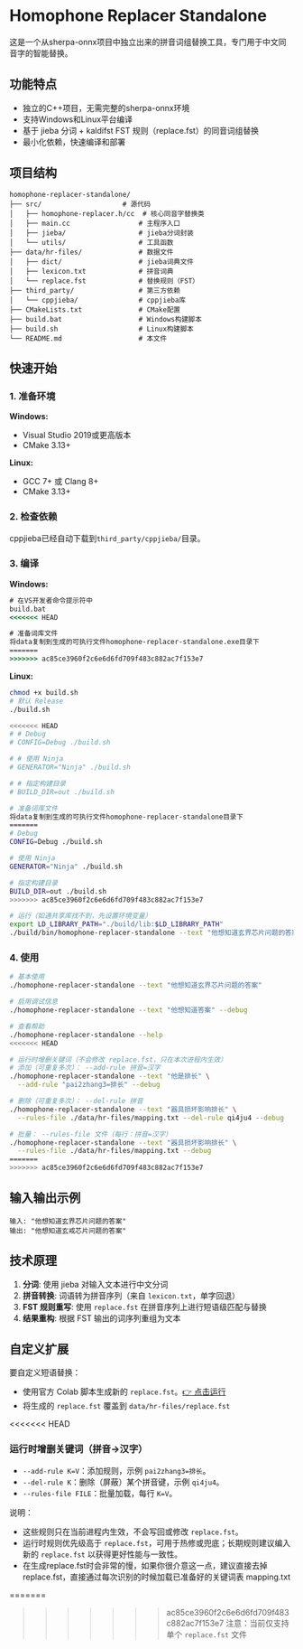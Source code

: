 # Homophone Replacer Standalone

这是一个从sherpa-onnx项目中独立出来的拼音词组替换工具，专门用于中文同音字的智能替换。

## 功能特点

- 独立的C++项目，无需完整的sherpa-onnx环境
- 支持Windows和Linux平台编译
- 基于 jieba 分词 + kaldifst FST 规则（replace.fst）的同音词组替换
- 最小化依赖，快速编译和部署

## 项目结构

```
homophone-replacer-standalone/
├── src/                    # 源代码
│   ├── homophone-replacer.h/cc  # 核心同音字替换类
│   ├── main.cc                 # 主程序入口
│   ├── jieba/                  # jieba分词封装
│   └── utils/                  # 工具函数
├── data/hr-files/              # 数据文件
│   ├── dict/                   # jieba词典文件
│   ├── lexicon.txt             # 拼音词典
│   └── replace.fst             # 替换规则（FST）
├── third_party/                # 第三方依赖
│   └── cppjieba/               # cppjieba库
├── CMakeLists.txt              # CMake配置
├── build.bat                   # Windows构建脚本
├── build.sh                    # Linux构建脚本
└── README.md                   # 本文件
```

## 快速开始

### 1. 准备环境

**Windows:**
- Visual Studio 2019或更高版本
- CMake 3.13+

**Linux:**
- GCC 7+ 或 Clang 8+
- CMake 3.13+

### 2. 检查依赖

cppjieba已经自动下载到`third_party/cppjieba/`目录。

### 3. 编译

**Windows:**
```cmd
# 在VS开发者命令提示符中
build.bat
<<<<<<< HEAD

# 准备词库文件
将data复制到生成的可执行文件homophone-replacer-standalone.exe目录下
=======
>>>>>>> ac85ce3960f2c6e6d6fd709f483c882ac7f153e7
```

**Linux:**
```bash
chmod +x build.sh
# 默认 Release
./build.sh

<<<<<<< HEAD
# # Debug
# CONFIG=Debug ./build.sh

# # 使用 Ninja
# GENERATOR="Ninja" ./build.sh

# # 指定构建目录
# BUILD_DIR=out ./build.sh

# 准备词库文件
将data复制到生成的可执行文件homophone-replacer-standalone目录下
=======
# Debug
CONFIG=Debug ./build.sh

# 使用 Ninja
GENERATOR="Ninja" ./build.sh

# 指定构建目录
BUILD_DIR=out ./build.sh
>>>>>>> ac85ce3960f2c6e6d6fd709f483c882ac7f153e7

# 运行（如遇共享库找不到，先设置环境变量）
export LD_LIBRARY_PATH="./build/lib:$LD_LIBRARY_PATH"
./build/bin/homophone-replacer-standalone --text "他想知道玄界芯片问题的答案" --debug
```

### 4. 使用

```bash
# 基本使用
./homophone-replacer-standalone --text "他想知道玄界芯片问题的答案"

# 启用调试信息
./homophone-replacer-standalone --text "他想知道答案" --debug

# 查看帮助
./homophone-replacer-standalone --help
<<<<<<< HEAD

# 运行时增删关键词（不会修改 replace.fst，只在本次进程内生效）
# 添加（可重复多次）： --add-rule 拼音=汉字
./homophone-replacer-standalone --text "他是排长" \
  --add-rule "pai2zhang3=排长" --debug

# 删除（可重复多次）： --del-rule 拼音
./homophone-replacer-standalone --text "器具损坏影响排长" \
  --rules-file ./data/hr-files/mapping.txt --del-rule qi4ju4 --debug

# 批量： --rules-file 文件（每行：拼音=汉字）
./homophone-replacer-standalone --text "器具损坏影响排长" \
  --rules-file ./data/hr-files/mapping.txt --debug
=======
>>>>>>> ac85ce3960f2c6e6d6fd709f483c882ac7f153e7
```

## 输入输出示例

```
输入: "他想知道玄界芯片问题的答案"
输出: "他想知道玄戒芯片问题的答案"
```

## 技术原理

1. **分词**: 使用 jieba 对输入文本进行中文分词
2. **拼音转换**: 词语转为拼音序列（来自 `lexicon.txt`，单字回退）
3. **FST 规则重写**: 使用 `replace.fst` 在拼音序列上进行短语级匹配与替换
4. **结果重构**: 根据 FST 输出的词序列重组为文本

## 自定义扩展

要自定义短语替换：
- 使用官方 Colab 脚本生成新的 `replace.fst`。[👉 点击运行](https://colab.research.google.com/drive/1jEaS3s8FbRJIcVQJv2EQx19EM_mnuARi?usp=sharing)
- 将生成的 `replace.fst` 覆盖到 `data/hr-files/replace.fst`

<<<<<<< HEAD
### 运行时增删关键词（拼音→汉字）

- `--add-rule K=V`：添加规则，示例 `pai2zhang3=排长`。
- `--del-rule K`：删除（屏蔽）某个拼音键，示例 `qi4ju4`。
- `--rules-file FILE`：批量加载，每行 `K=V`。

说明：
- 这些规则只在当前进程内生效，不会写回或修改 `replace.fst`。
- 运行时规则优先级高于 `replace.fst`，可用于热修或兜底；长期规则建议编入新的 `replace.fst` 以获得更好性能与一致性。
- 在生成replace.fst时会非常的慢，如果你很介意这一点，建议直接去掉replace.fst，直接通过每次识别的时候加载已准备好的关键词表 mapping.txt

=======
>>>>>>> ac85ce3960f2c6e6d6fd709f483c882ac7f153e7
注意：当前仅支持单个 `replace.fst` 文件

